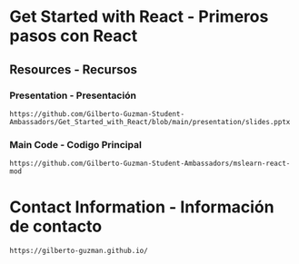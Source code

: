 # Get Started with React - Primeros pasos con React

## Resources - Recursos

### Presentation - Presentación

    https://github.com/Gilberto-Guzman-Student-Ambassadors/Get_Started_with_React/blob/main/presentation/slides.pptx

### Main Code - Codigo Principal

    https://github.com/Gilberto-Guzman-Student-Ambassadors/mslearn-react-mod

# Contact Information - Información de contacto

    https://gilberto-guzman.github.io/
